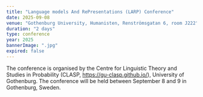 ```yaml
---
title: "Language models And RePresentations (LARP) Conference"
date: 2025-09-08
venue: "Gothenburg University, Humanisten, Renströmsgatan 6, room J222"
duration: "2 days"
type: conference
year: 2025
bannerImage: ".jpg"
expired: false
---
```




The conference is organised by the Centre for Linguistic Theory and Studies in Probability (CLASP, https://gu-clasp.github.io/), University of Gothenburg. The conference will be held between September 8 and 9 in Gothenburg, Sweden.
